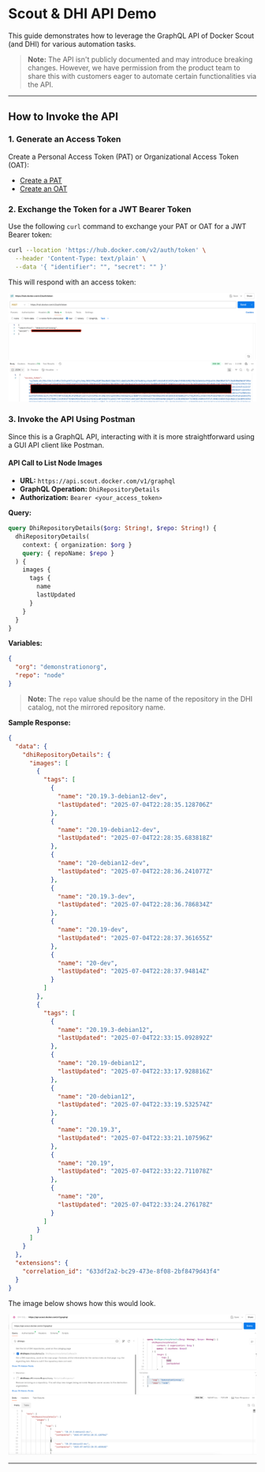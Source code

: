 # Scout & DHI API Demo

This guide demonstrates how to leverage the GraphQL API of Docker Scout (and DHI) for various automation tasks.

> **Note:** The API isn't publicly documented and may introduce breaking changes. However, we have permission from the product team to share this with customers eager to automate certain functionalities via the API.

---

## How to Invoke the API

### 1. Generate an Access Token

Create a Personal Access Token (PAT) or Organizational Access Token (OAT):

- [Create a PAT](https://docs.docker.com/security/for-developers/access-tokens/#create-an-access-token)
- [Create an OAT](https://docs.docker.com/security/for-admins/access-tokens/)

### 2. Exchange the Token for a JWT Bearer Token

Use the following `curl` command to exchange your PAT or OAT for a JWT Bearer token:

```bash
curl --location 'https://hub.docker.com/v2/auth/token' \
  --header 'Content-Type: text/plain' \
  --data '{ "identifier": "", "secret": "" }'
```

This will respond with an access token:

![Auth Token](/assets/auth_token.png)

### 3. Invoke the API Using Postman

Since this is a GraphQL API, interacting with it is more straightforward using a GUI API client like Postman.

#### API Call to List Node Images

- **URL:** `https://api.scout.docker.com/v1/graphql`
- **GraphQL Operation:** `DhiRepositoryDetails`
- **Authorization:** `Bearer <your_access_token>`

**Query:**

```graphql
query DhiRepositoryDetails($org: String!, $repo: String!) {
  dhiRepositoryDetails(
    context: { organization: $org }
    query: { repoName: $repo }
  ) {
    images {
      tags {
        name
        lastUpdated
      }
    }
  }
}
```

**Variables:**

```json
{
  "org": "demonstrationorg",
  "repo": "node"
}
```

> **Note:** The `repo` value should be the name of the repository in the DHI catalog, not the mirrored repository name.

**Sample Response:**

```json
{
  "data": {
    "dhiRepositoryDetails": {
      "images": [
        {
          "tags": [
            {
              "name": "20.19.3-debian12-dev",
              "lastUpdated": "2025-07-04T22:28:35.128706Z"
            },
            {
              "name": "20.19-debian12-dev",
              "lastUpdated": "2025-07-04T22:28:35.683818Z"
            },
            {
              "name": "20-debian12-dev",
              "lastUpdated": "2025-07-04T22:28:36.241077Z"
            },
            {
              "name": "20.19.3-dev",
              "lastUpdated": "2025-07-04T22:28:36.786834Z"
            },
            {
              "name": "20.19-dev",
              "lastUpdated": "2025-07-04T22:28:37.361655Z"
            },
            {
              "name": "20-dev",
              "lastUpdated": "2025-07-04T22:28:37.94814Z"
            }
          ]
        },
        {
          "tags": [
            {
              "name": "20.19.3-debian12",
              "lastUpdated": "2025-07-04T22:33:15.092892Z"
            },
            {
              "name": "20.19-debian12",
              "lastUpdated": "2025-07-04T22:33:17.928816Z"
            },
            {
              "name": "20-debian12",
              "lastUpdated": "2025-07-04T22:33:19.532574Z"
            },
            {
              "name": "20.19.3",
              "lastUpdated": "2025-07-04T22:33:21.107596Z"
            },
            {
              "name": "20.19",
              "lastUpdated": "2025-07-04T22:33:22.711078Z"
            },
            {
              "name": "20",
              "lastUpdated": "2025-07-04T22:33:24.276178Z"
            }
          ]
        }
      ]
    }
  },
  "extensions": {
    "correlation_id": "633df2a2-bc29-473e-8f08-2bf8479d43f4"
  }
}
```
The image below shows how this would look.

![API Call](/assets/api_call.png)

---

